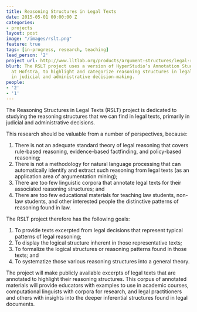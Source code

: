 ```yaml
---
title: Reasoning Structures in Legal Texts
date: 2015-05-01 00:00:00 Z
categories:
- projects
layout: post
image: "/images/rslt.png"
feature: true
tags: [in-progress, research, teaching]
lead_person: '2'
project_url: http://www.lltlab.org/products/argument-structures/legal-reasoning/rslt-reasoning-structures-in-legal-texts/
blurb: The RSLT project uses a version of HyperStudio’s Annotation Studio, adapted
  at Hofstra, to highlight and categorize reasoning structures in legal texts, primarily
  in judicial and administrative decision-making.
people:
- '2'
- '1'
---
```


The Reasoning Structures in Legal Texts (RSLT) project is dedicated to studying the reasoning structures that we can find in legal texts, primarily in judicial and administrative decisions.

<!--more-->

This research should be valuable from a number of perspectives, because:

1.  There is not an adequate standard theory of legal reasoning that covers rule-based reasoning, evidence-based factfinding, and policy-based reasoning;
2.  There is not a methodology for natural language processing that can automatically identify and extract such reasoning from legal texts (as an application area of argumentation mining);
3.  There are too few linguistic corpora that annotate legal texts for their associated reasoning structures; and
4.  There are too few educational materials for teaching law students, non-law students, and other interested people the distinctive patterns of reasoning found in law.

The RSLT project therefore has the following goals:

1. To provide texts excerpted from legal decisions that represent typical patterns of legal reasoning;
2. To display the logical structure inherent in those representative texts;
3. To formalize the logical structures or reasoning patterns found in those texts; and
4. To systematize those various reasoning structures into a general theory.

The project will make publicly available excerpts of legal texts that are annotated to highlight their reasoning structures. This corpus of annotated materials will provide educators with examples to use in academic courses, computational linguists with corpora for research, and legal practitioners and others with insights into the deeper inferential structures found in legal documents.

<style type="text/css">
.post-image {
	background-position: center -284px;
}
</style>
